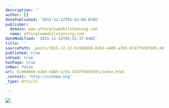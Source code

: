 ```yaml
---
description: ''
author: []
datePublished: '2015-12-22T01:52:09.070Z'
publisher:
  domain: www.afterglowmobiletanning.com
  name: afterglowmobiletanning.com
dateModified: '2015-12-22T01:51:37.640Z'
title: ''
sourcePath: _posts/2015-12-22-6c068680-81bd-4489-a7b5-d747f0d97b85.md
published: true
inFeed: true
hasPage: true
inNav: false
url: 6c068680-81bd-4489-a7b5-d747f0d97b85/index.html
_context: 'http://schema.org'
_type: Article

---
```

![](http://www.afterglowmobiletanning.com/AfterGlowMobileTanning/home_files/iStock_000013802975_Medium.jpg)